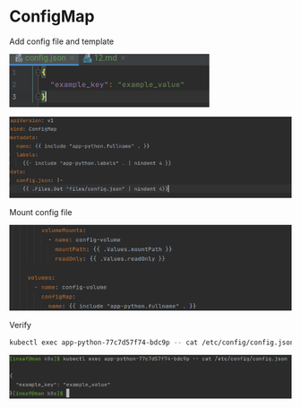 # ConfigMap

Add config file and template

![img.png](screenshots/img12.png)

![img.png](screenshots/img13.png)

Mount config file 

![img.png](screenshots/img14.png)

Verify 

```bash
kubectl exec app-python-77c7d57f74-bdc9p -- cat /etc/config/config.json
```

![img.png](screenshots/img15.png)

